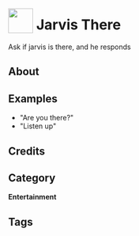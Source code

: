 # <img src="https://raw.githack.com/FortAwesome/Font-Awesome/master/svgs/solid/atom.svg" card_color="#5B6984" width="50" height="50" style="vertical-align:bottom"/> Jarvis There
Ask if jarvis is there, and he responds

## About


## Examples
* "Are you there?"
* "Listen up"

## Credits


## Category
**Entertainment**

## Tags


